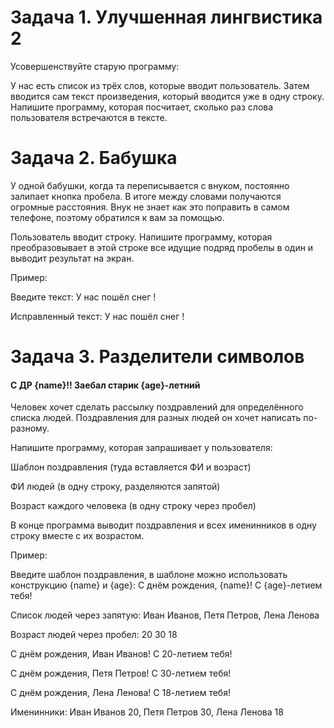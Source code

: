 # Задача 1. Улучшенная лингвистика 2

Усовершенствуйте старую программу:

У нас есть список из трёх слов, которые вводит пользователь. Затем вводится сам текст произведения, который вводится уже в одну строку. Напишите программу, которая посчитает, сколько раз слова пользователя встречаются в тексте. 



# Задача 2. Бабушка

У одной бабушки, когда та переписывается с внуком, постоянно залипает кнопка пробела. В итоге между словами получаются огромные расстояния. Внук не знает как это поправить в самом телефоне, поэтому обратился к вам за помощью.

Пользователь вводит строку. Напишите программу, которая преобразовывает в этой строке все идущие подряд пробелы в один и выводит результат на экран.

 

Пример:

Введите текст: У       нас         пошёл                    снег    !     

 

Исправленный текст: У нас пошёл снег !



# Задача 3. Разделители символов

#### С ДР {name}!! Заебал старик {age}-летний

Человек хочет сделать рассылку поздравлений для определённого списка людей. Поздравления для разных людей он хочет написать по-разному. 

 

Напишите программу, которая запрашивает у пользователя: 

Шаблон поздравления (туда вставляется ФИ и возраст)

ФИ людей (в одну строку, разделяются запятой)

Возраст каждого человека (в одну строку через пробел)

В конце  программа выводит поздравления и всех именинников в одну строку вместе с их возрастом.

 

Пример:

Введите шаблон поздравления, в шаблоне можно использовать конструкцию {name} и {age}: С днём рождения, {name}! С {age}-летием тебя!

Список людей через запятую: Иван Иванов, Петя Петров, Лена Ленова

Возраст людей через пробел: 20 30 18

 

С днём рождения, Иван Иванов! С 20-летием тебя!

С днём рождения, Петя Петров! С 30-летием тебя!

С днём рождения, Лена Ленова! С 18-летием тебя!

 

Именинники: Иван Иванов 20, Петя Петров 30, Лена Ленова 18